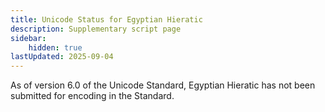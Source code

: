 ```yaml
---
title: Unicode Status for Egyptian Hieratic
description: Supplementary script page
sidebar:
    hidden: true
lastUpdated: 2025-09-04
---
```


As of version 6.0 of the Unicode Standard, Egyptian Hieratic has not been submitted for encoding in the Standard.

[comment]: # (end of intro)

[comment]: # (start of blocks)



[comment]: # (end of blocks)

[comment]: # (start of chars)



[comment]: # (end of chars)

[comment]: # (start of rest)


